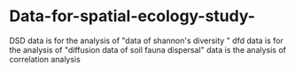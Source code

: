 # Data-for-spatial-ecology-study-
DSD data is for the analysis of "data of shannon's diversity "
dfd data is for the analysis of "diffusion data of soil fauna dispersal"
data is the analysis of correlation analysis 
